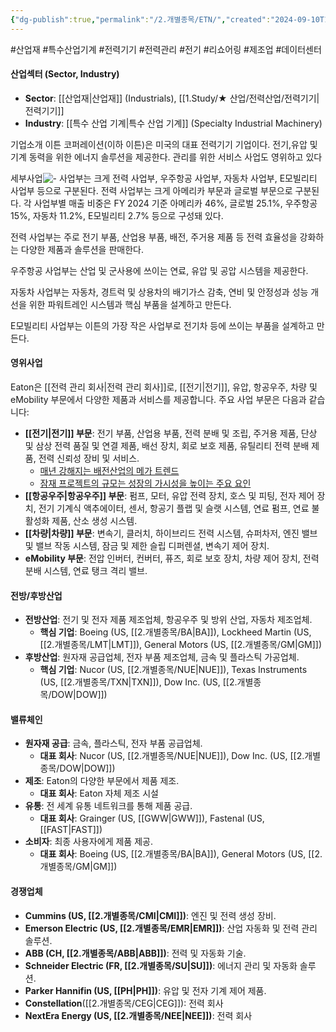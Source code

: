 ```yaml
---
{"dg-publish":true,"permalink":"/2.개별종목/ETN/","created":"2024-09-10T10:27:45.246+09:00","updated":"2025-06-03T20:05:58.953+09:00"}
---
```


#산업재 #특수산업기계 #전력기기 #전력관리 #전기 #리쇼어링 #제조업 #데이터센터 

#### 산업섹터 (Sector, Industry)

- **Sector**: [[산업재\|산업재]] (Industrials), [[1.Study/★ 산업/전력산업/전력기기\|전력기기]]
- **Industry**: [[특수 산업 기계\|특수 산업 기계]] (Specialty Industrial Machinery)



기업소개
이튼 코퍼레이션(이하 이튼)은 미국의 대표 전력기기 기업이다. 전기,유압 및 기계 동력을 위한 에너지 솔루션을 제공한다. 관리를 위한 서비스 사업도 영위하고 있다

세부사업![-](/img/user/attachments/Pasted%20image%2020250331171904.png)
사업부는 크게 전력 사업부, 우주항공 사업부, 자동차 사업부, E모빌리티 사업부 등으로 구분된다. 전력 사업부는 크게 아메리카 부문과 글로벌 부문으로 구분된다. 각 사업부별 매출 비중은 FY 2024 기준 아메리카 46%, 글로벌 25.1%, 우주항공 15%, 자동차 11.2%, E모빌리티 2.7% 등으로 구성돼 있다.

전력 사업부는 주로 전기 부품, 산업용 부품, 배전, 주거용 제품 등 전력 효율성을 강화하는 다양한 제품과 솔루션을 판매한다. 

우주항공 사업부는 산업 및 군사용에 쓰이는 연료, 유압 및 공압 시스템을 제공한다. 

자동차 사업부는 자동차, 경트럭 및 상용차의 배기가스 감축, 연비
및 안정성과 성능 개선을 위한 파워트레인 시스템과 핵심 부품을 설계하고 만든다. 

E모빌리티 사업부는 이튼의 가장 작은 사업부로 전기차 등에 쓰이는 부품을 설계하고 만든다.


#### 영위사업

Eaton은 [[전력 관리 회사\|전력 관리 회사]]로, [[전기\|전기]], 유압, 항공우주, 차량 및 eMobility 부문에서 다양한 제품과 서비스를 제공합니다. 주요 사업 부문은 다음과 같습니다:

- **[[전기\|전기]] 부문**: 전기 부품, 산업용 부품, 전력 분배 및 조립, 주거용 제품, 단상 및 삼상 전력 품질 및 연결 제품, 배선 장치, 회로 보호 제품, 유틸리티 전력 분배 제품, 전력 신뢰성 장비 및 서비스.
	- [매년 강해지는 배전산업의 메가 트렌드](7.1_전력에%20묻는%20네%20개의%20질문들.pdf#page=27&selection=6,0,14,3&color=yellow)
	- [잠재 프로젝트의 규모는 성장의 가시성을 높이는 주요 요인](7.1_전력에%20묻는%20네%20개의%20질문들.pdf#page=28&selection=6,0,20,2&color=yellow)
- **[[항공우주\|항공우주]] 부문**: 펌프, 모터, 유압 전력 장치, 호스 및 피팅, 전자 제어 장치, 전기 기계식 액추에이터, 센서, 항공기 플랩 및 슬랫 시스템, 연료 펌프, 연료 불활성화 제품, 산소 생성 시스템.
- **[[차량\|차량]] 부문**: 변속기, 클러치, 하이브리드 전력 시스템, 슈퍼차저, 엔진 밸브 및 밸브 작동 시스템, 잠금 및 제한 슬립 디퍼렌셜, 변속기 제어 장치.
- **eMobility 부문**: 전압 인버터, 컨버터, 퓨즈, 회로 보호 장치, 차량 제어 장치, 전력 분배 시스템, 연료 탱크 격리 밸브.

#### 전방/후방산업

- **전방산업**: 전기 및 전자 제품 제조업체, 항공우주 및 방위 산업, 자동차 제조업체.
    - **핵심 기업**: Boeing (US, [[2.개별종목/BA\|BA]]), Lockheed Martin (US, [[2.개별종목/LMT\|LMT]]), General Motors (US, [[2.개별종목/GM\|GM]])
- **후방산업**: 원자재 공급업체, 전자 부품 제조업체, 금속 및 플라스틱 가공업체.
    - **핵심 기업**: Nucor (US, [[2.개별종목/NUE\|NUE]]), Texas Instruments (US, [[2.개별종목/TXN\|TXN]]), Dow Inc. (US, [[2.개별종목/DOW\|DOW]])

#### 밸류체인

- **원자재 공급**: 금속, 플라스틱, 전자 부품 공급업체.
    - **대표 회사**: Nucor (US, [[2.개별종목/NUE\|NUE]]), Dow Inc. (US, [[2.개별종목/DOW\|DOW]])
- **제조**: Eaton의 다양한 부문에서 제품 제조.
    - **대표 회사**: Eaton 자체 제조 시설
- **유통**: 전 세계 유통 네트워크를 통해 제품 공급.
    - **대표 회사**: Grainger (US, [[GWW\|GWW]]), Fastenal (US, [[FAST\|FAST]])
- **소비자**: 최종 사용자에게 제품 제공.
    - **대표 회사**: Boeing (US, [[2.개별종목/BA\|BA]]), General Motors (US, [[2.개별종목/GM\|GM]])

#### 경쟁업체

- **Cummins (US, [[2.개별종목/CMI\|CMI]])**: 엔진 및 전력 생성 장비.
- **Emerson Electric (US, [[2.개별종목/EMR\|EMR]])**: 산업 자동화 및 전력 관리 솔루션.
- **ABB (CH, [[2.개별종목/ABB\|ABB]])**: 전력 및 자동화 기술.
- **Schneider Electric (FR, [[2.개별종목/SU\|SU]])**: 에너지 관리 및 자동화 솔루션.
- **Parker Hannifin (US, [[PH\|PH]])**: 유압 및 전자 기계 제어 제품.
- **Constellation**([[2.개별종목/CEG\|CEG]]): 전력 회사
- **NextEra Energy (US, [[2.개별종목/NEE\|NEE]])**: 전력 회사